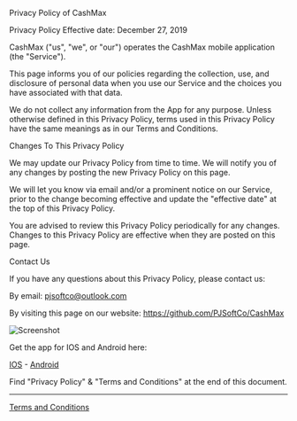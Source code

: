 Privacy Policy of CashMax

Privacy Policy
Effective date: December 27, 2019

CashMax ("us", "we", or "our") operates the CashMax mobile application (the "Service").

This page informs you of our policies regarding the collection, use, and disclosure of personal data when you use our Service and the choices you have associated with that data.

We do not collect any information from the App for any purpose. Unless otherwise defined in this Privacy Policy, terms used in this Privacy Policy have the same meanings as in our Terms and Conditions.

Changes To This Privacy Policy

We may update our Privacy Policy from time to time. We will notify you of any changes by posting the new Privacy Policy on this page.

We will let you know via email and/or a prominent notice on our Service, prior to the change becoming effective and update the "effective date" at the top of this Privacy Policy.

You are advised to review this Privacy Policy periodically for any changes. Changes to this Privacy Policy are effective when they are posted on this page.

Contact Us

If you have any questions about this Privacy Policy, please contact us:

By email: pjsoftco@outlook.com

By visiting this page on our website: https://github.com/PJSoftCo/CashMax

![Screenshot](https://user-images.githubusercontent.com/4211206/137196314-b4a7448b-708d-461a-bb7c-bb1ea1271f41.jpg)

Get the app for IOS and Android here:

[IOS](https://apps.apple.com/us/app/cashmax/id1492584280) - [Android](https://play.google.com/store/apps/details?id=com.PJSoftCo.CashMax)

Find "Privacy Policy" & "Terms and Conditions" at the end of this document.

----------------------------------------------------------------------------------------------------------------------------------------

[Terms and Conditions](https://app.termly.io/document/terms-of-use-for-website/538e4813-8796-44c1-8821-93a52ef5c2b7)
